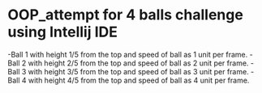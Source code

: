 # OOP_attempt for 4 balls challenge using Intellij IDE
-Ball 1 with height 1/5 from the top and speed of ball as 1 unit per frame.
-Ball 2 with height 2/5 from the top and speed of ball as 2 unit per frame.
-Ball 3 with height 3/5 from the top and speed of ball as 3 unit per frame.
-Ball 4 with height 4/5 from the top and speed of ball as 4 unit per frame.
